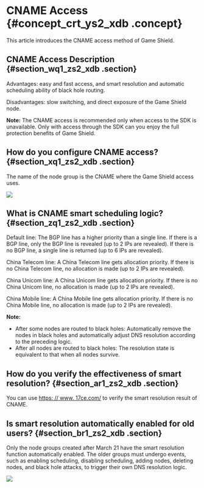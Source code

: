 # CNAME Access {#concept_crt_ys2_xdb .concept}

This article introduces the CNAME access method of Game Shield.

## CNAME Access Description {#section_wq1_zs2_xdb .section}

Advantages: easy and fast access, and smart resolution and automatic scheduling ability of black hole routing.

Disadvantages: slow switching, and direct exposure of the Game Shield node.

**Note:** The CNAME access is recommended only when access to the SDK is unavailable. Only with access through the SDK can you enjoy the full protection benefits of Game Shield.

## How do you configure CNAME access? {#section_xq1_zs2_xdb .section}

The name of the node group is the CNAME where the Game Shield access uses.

![](http://static-aliyun-doc.oss-cn-hangzhou.aliyuncs.com/assets/img/13516/3482_en-US.png)

## What is CNAME smart scheduling logic? {#section_zq1_zs2_xdb .section}

Default line: The BGP line has a higher priority than a single line. If there is a BGP line, only the BGP line is revealed \(up to 2 IPs are revealed\). If there is no BGP line, a single line is returned \(up to 6 IPs are revealed\).

China Telecom line: A China Telecom line gets allocation priority. If there is no China Telecom line, no allocation is made \(up to 2 IPs are revealed\).

China Unicom line: A China Unicom line gets allocation priority. If there is no China Unicom line, no allocation is made \(up to 2 IPs are revealed\).

China Mobile line: A China Mobile line gets allocation priority. If there is no China Mobile line, no allocation is made \(up to 2 IPs are revealed\).

**Note:** 

-   After some nodes are routed to black holes: Automatically remove the nodes in black holes and automatically adjust DNS resolution according to the preceding logic.
-   After all nodes are routed to black holes: The resolution state is equivalent to that when all nodes survive.

## How do you verify the effectiveness of smart resolution? {#section_ar1_zs2_xdb .section}

You can use [https: // www. 17ce.com/](https://www.17ce.com/) to verify the smart resolution result of CNAME.

## Is smart resolution automatically enabled for old users? {#section_br1_zs2_xdb .section}

Only the node groups created after March 21 have the smart resolution function automatically enabled. The older groups must undergo events, such as enabling scheduling, disabling scheduling, adding nodes, deleting nodes, and black hole attacks, to trigger their own DNS resolution logic.

![](http://static-aliyun-doc.oss-cn-hangzhou.aliyuncs.com/assets/img/13516/3483_en-US.png)

